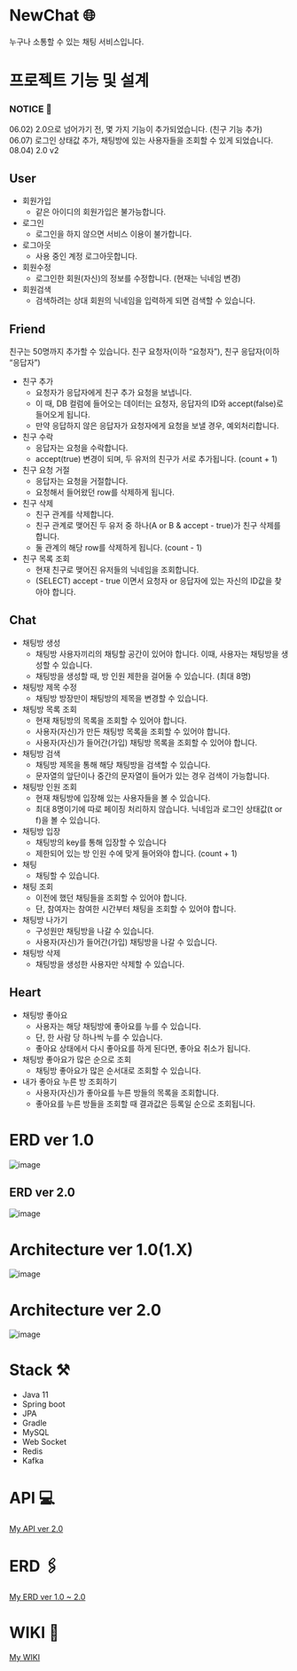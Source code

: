 # NewChat 🌐
누구나 소통할 수 있는 채팅 서비스입니다.

# 프로젝트 기능 및 설계 
### NOTICE 📌

06.02) 2.0으로 넘어가기 전, 몇 가지 기능이 추가되었습니다. (친구 기능 추가) <br>
06.07) 로그인 상태값 추가, 채팅방에 있는 사용자들을 조회할 수 있게 되었습니다. <br>
08.04) 2.0 v2 

## **User**

- 회원가입
    - 같은 아이디의 회원가입은 불가능합니다.
- 로그인
    - 로그인을 하지 않으면 서비스 이용이 불가합니다.
- 로그아웃
    - 사용 중인 계정 로그아웃합니다.
- 회원수정
    - 로그인한 회원(자신)의 정보를 수정합니다. (현재는 닉네임 변경)
- 회원검색
    - 검색하려는 상대 회원의 닉네임을 입력하게 되면 검색할 수 있습니다.

## Friend

친구는 50명까지 추가할 수 있습니다. 친구 요청자(이하 “요청자”), 친구 응답자(이하 “응답자”)

- 친구 추가
    - 요청자가 응답자에게 친구 추가 요청을 보냅니다.
    - 이 때, DB 컬럼에 들어오는 데이터는 요청자, 응답자의 ID와 accept(false)로 들어오게 됩니다.
    - 만약 응답하지 않은 응답자가 요청자에게 요청을 보낼 경우, 예외처리합니다.
- 친구 수락
    - 응답자는 요청을 수락합니다.
    - accept(true) 변경이 되며, 두 유저의 친구가 서로 추가됩니다. (count + 1)
- 친구 요청 거절
    - 응답자는 요청을 거절합니다.
    - 요청해서 들어왔던 row를 삭제하게 됩니다.
- 친구 삭제
    - 친구 관계를 삭제합니다.
    - 친구 관계로 맺어진 두 유저 중 하나(A or B & accept - true)가 친구 삭제를 합니다.
    - 둘 관계의 해당 row를 삭제하게 됩니다. (count - 1)
- 친구 목록 조회
    - 현재 친구로 맺어진 유저들의 닉네임을 조회합니다.
    - (SELECT) accept - true 이면서 요청자 or 응답자에 있는 자신의 ID값을 찾아야 합니다.

## **Chat**

- 채팅방 생성
    - 채팅방 사용자끼리의 채팅할 공간이 있어야 합니다. 이때, 사용자는 채팅방을 생성할 수 있습니다.
    - 채팅방을 생성할 때, 방 인원 제한을 걸어둘 수 있습니다. (최대 8명)
- 채팅방 제목 수정
    - 채팅방 방장만이 채팅방의 제목을 변경할 수 있습니다.
- 채팅방 목록 조회
    - 현재 채팅방의 목록을 조회할 수 있어야 합니다.
    - 사용자(자신)가 만든 채팅방 목록을 조회할 수 있어야 합니다.
    - 사용자(자신)가 들어간(가입) 채팅방 목록을 조회할 수 있어야 합니다.
- 채팅방 검색
    - 채팅방 제목을 통해 해당 채팅방을 검색할 수 있습니다.
    - 문자열의 앞단이나 중간의 문자열이 들어가 있는 경우 검색이 가능합니다.
- 채팅방 인원 조회
    - 현재 채팅방에 입장해 있는 사용자들을 볼 수 있습니다.
    - 최대 8명이기에 따로 페이징 처리하지 않습니다. 닉네임과 로그인 상태값(t or f)을 볼 수 있습니다.
- 채팅방 입장
    - 채팅방의 key를 통해 입장할 수 있습니다
    - 제한되어 있는 방 인원 수에 맞게 들어와야 합니다. (count + 1)
- 채팅
    - 채팅할 수 있습니다.
- 채팅 조회
    - 이전에 했던 채팅들을 조회할 수 있어야 합니다.
    - 단, 참여자는 참여한 시간부터 채팅을 조회할 수  있어야 합니다.
- 채팅방 나가기
    - 구성원만 채팅방을 나갈 수 있습니다.
    - 사용자(자신)가 들어간(가입) 채팅방을 나갈 수 있습니다.
- 채팅방 삭제
    - 채팅방을 생성한 사용자만 삭제할 수 있습니다.
    

## Heart

- 채팅방 좋아요
    - 사용자는 해당 채팅방에 좋아요를 누를 수 있습니다.
    - 단, 한 사람 당 하나씩 누를 수 있습니다.
    - 좋아요 상태에서 다시 좋아요를 하게 된다면, 좋아요 취소가 됩니다.
- 채팅방 좋아요가 많은 순으로 조회
    - 채팅방 좋아요가 많은 순서대로 조회할 수 있습니다.
- 내가 좋아요 누른 방 조회하기
    - 사용자(자신)가 좋아요를 누른 방들의 목록을 조회합니다.
    - 좋아요를 누른 방들을 조회할 때 결과값은 등록일 순으로 조회됩니다.

# ERD ver 1.0 
![image](https://user-images.githubusercontent.com/119172260/236689573-141d01e8-7992-4827-8721-f2ca09adb72e.png)
## ERD ver 2.0
![image](https://github.com/yeb0/NewChat/assets/119172260/8f014534-eea4-4f74-bfb9-a272386f2827)


# Architecture ver 1.0(1.X)


![image](https://github.com/yeb0/NewChat/assets/119172260/c2ef6347-5432-43ab-88b1-e2720932ed03)
 # Architecture ver 2.0 

![image](https://github.com/yeb0/NewChat/assets/119172260/6e2e372c-2370-4fa7-8f8d-6257ecf45830)



# Stack ⚒️
- Java 11
- Spring boot
- JPA
- Gradle
- MySQL
- Web Socket
- Redis
- Kafka

# API 💻

[My API ver 2.0](https://www.notion.so/NewChat-147b4c7ceb5f48d0911f4b7af08dbd66?pvs=4#d2e4e87a42504e389faedd257e1aac15)

# ERD 🖇️

[My ERD ver 1.0 ~ 2.0](https://github.com/yeb0/NewChat/wiki/Architecture,-ERD-ver-1.0)

# WIKI 📜
[My WIKI](https://github.com/yeb0/NewChat/wiki)

